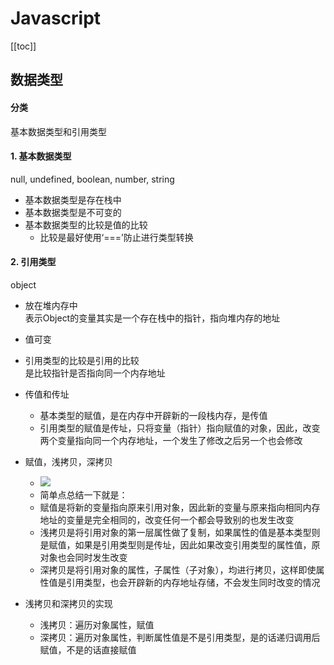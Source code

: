 # Javascript

[[toc]]

## 数据类型
#### 分类  
基本数据类型和引用类型

#### 1. 基本数据类型  
  null, undefined, boolean, number, string
  * 基本数据类型是存在栈中
  * 基本数据类型是不可变的
  * 基本数据类型的比较是值的比较
    * 比较是最好使用‘===’防止进行类型转换

#### 2. 引用类型  
  object
* 放在堆内存中  
  表示Object的变量其实是一个存在栈中的指针，指向堆内存的地址

* 值可变

* 引用类型的比较是引用的比较  
  是比较指针是否指向同一个内存地址

* 传值和传址
  * 基本类型的赋值，是在内存中开辟新的一段栈内存，是传值
  * 引用类型的赋值是传址，只将变量（指针）指向赋值的对象，因此，改变两个变量指向同一个内存地址，一个发生了修改之后另一个也会修改
  
* 赋值，浅拷贝，深拷贝
  * ![](/note/2019-06-19-13-40-11.png)
  * 简单点总结一下就是：
  * 赋值是将新的变量指向原来引用对象，因此新的变量与原来指向相同内存地址的变量是完全相同的，改变任何一个都会导致别的也发生改变
  * 浅拷贝是将引用对象的第一层属性做了复制，如果属性的值是基本类型则是赋值，如果是引用类型则是传址，因此如果改变引用类型的属性值，原对象也会同时发生改变
  * 深拷贝是将引用对象的属性，子属性（子对象），均进行拷贝，这样即使属性值是引用类型，也会开辟新的内存地址存储，不会发生同时改变的情况
  
* 浅拷贝和深拷贝的实现
  * 浅拷贝：遍历对象属性，赋值
  * 深拷贝：遍历对象属性，判断属性值是不是引用类型，是的话递归调用后赋值，不是的话直接赋值
